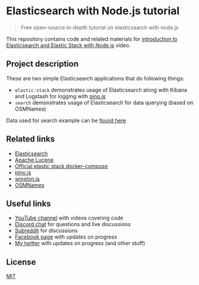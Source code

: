 # Elasticsearch with Node.js tutorial

> Free open-source in-depth tutorial on elasticsearch with node.js

This repository contains code and related materials for [introduction to Elasticsearch and Elastic Stack with Node.js](https://youtu.be/vk9oW1qNRb4) video.

## Project description

These are two simple Elasticsearch applications that do following things:

* `elastic-stack` demonstrates usage of Elasticsearch along with Kibana and Logstash for logging with
  [pino.js](https://github.com/pinojs/pino)
* `search` demonstrates usage of Elasticsearch for data querying (based on OSMNames)

Data used for search example can be [found here](https://github.com/OSMNames/OSMNames/releases/tag/v2.0.3)

## Related links

* [Elasticsearch](https://www.elastic.co/products/elasticsearch)
* [Apache Lucene](https://lucene.apache.org/)
* [Official elastic stack docker-compose](https://github.com/elastic/stack-docker)
* [pino.js](https://github.com/pinojs/pino)
* [winston.js](https://github.com/winstonjs/winston)
* [OSMNames](https://github.com/OSMNames/OSMNames)

## Useful links

* [YouTube channel](https://www.youtube.com/c/TimErmilov) with videos covering code
* [Discord chat](https://discord.gg/hnKCXqQ) for questions and live discussions
* [Subreddit](https://www.reddit.com/r/BuildingWithJS/) for discussions
* [Facebook page](https://www.facebook.com/buildingproductswithjs/) with updates on progress
* [My twitter](https://twitter.com/yamalight) with updates on progress (and other stuff)

## License

[MIT](https://opensource.org/licenses/mit-license)
